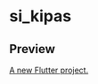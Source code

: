 # si_kipas
## Preview
[A new Flutter project.](https://github.com/RakhaGalih/si_kipas/assets/54633534/2ec84f77-6532-4e91-9d57-6fb28ba9abe3)
